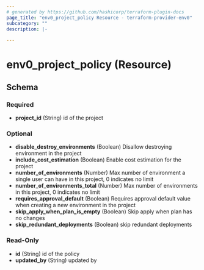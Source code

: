 ```yaml
---
# generated by https://github.com/hashicorp/terraform-plugin-docs
page_title: "env0_project_policy Resource - terraform-provider-env0"
subcategory: ""
description: |-
  
---
```


# env0_project_policy (Resource)





<!-- schema generated by tfplugindocs -->
## Schema

### Required

- **project_id** (String) id  of the project

### Optional

- **disable_destroy_environments** (Boolean) Disallow destroying environment in the project
- **include_cost_estimation** (Boolean) Enable cost estimation for the project
- **number_of_environments** (Number) Max number of environment a single user can have in this project, 0 indicates no limit
- **number_of_environments_total** (Number) Max number of environments in this project, 0 indicates no limit
- **requires_approval_default** (Boolean) Requires approval default value when creating a new environment in the project
- **skip_apply_when_plan_is_empty** (Boolean) Skip apply when plan has no changes
- **skip_redundant_deployments** (Boolean) skip redundant deployments

### Read-Only

- **id** (String) id of the policy
- **updated_by** (String) updated by


